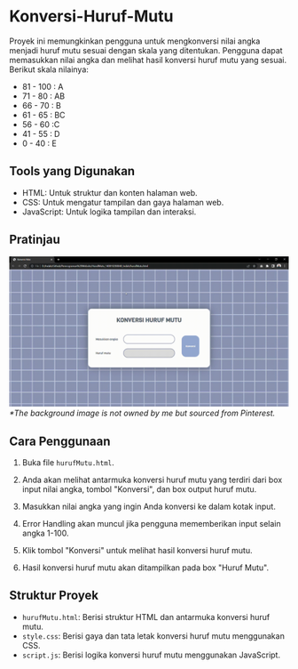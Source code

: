 # Konversi-Huruf-Mutu

Proyek ini memungkinkan pengguna untuk mengkonversi nilai angka menjadi huruf mutu sesuai dengan skala yang ditentukan. Pengguna dapat memasukkan nilai angka dan melihat hasil konversi huruf mutu yang sesuai. Berikut skala nilainya:
- 81 - 100 : A
- 71 - 80 : AB
- 66 - 70 : B
- 61 - 65 : BC
- 56 - 60 :C
- 41 - 55 : D
- 0 - 40 : E

## Tools yang Digunakan

- HTML: Untuk struktur dan konten halaman web.
- CSS: Untuk mengatur tampilan dan gaya halaman web.
- JavaScript: Untuk logika tampilan dan interaksi.

## Pratinjau
![Preview Huruf Mutu](konversi-nilai.gif)
_*The background image is not owned by me but sourced from Pinterest._


## Cara Penggunaan

1. Buka file `hurufMutu.html`.

2. Anda akan melihat antarmuka konversi huruf mutu yang terdiri dari box input nilai angka, tombol "Konversi", dan box output huruf mutu.

3. Masukkan nilai angka yang ingin Anda konversi ke dalam kotak input.

4. Error Handling akan muncul jika pengguna mememberikan input selain angka 1-100.

5. Klik tombol "Konversi" untuk melihat hasil konversi huruf mutu.

6. Hasil konversi huruf mutu akan ditampilkan pada box "Huruf Mutu".

## Struktur Proyek

- `hurufMutu.html`: Berisi struktur HTML dan antarmuka konversi huruf mutu.
- `style.css`: Berisi gaya dan tata letak konversi huruf mutu menggunakan CSS.
- `script.js`: Berisi logika konversi huruf mutu menggunakan JavaScript.
